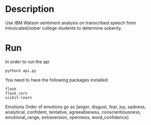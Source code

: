 # Description
Use IBM Watson sentiment analysis on transcribed speech from intoxicated/sober college students to determine soberity. 

# Run  
In order to run the api
```
python3 api.py
```

You need to have the following packages installed. 
```
flask
flask_cors
scikit-learn
```

Emotions
Order of emotions go as 
[anger, disgust, fear, joy, sadness, analytical, confident, tentative, agreeableness, conscientiousness, emotional\_range, extraversion, openness, word\_confidence]
